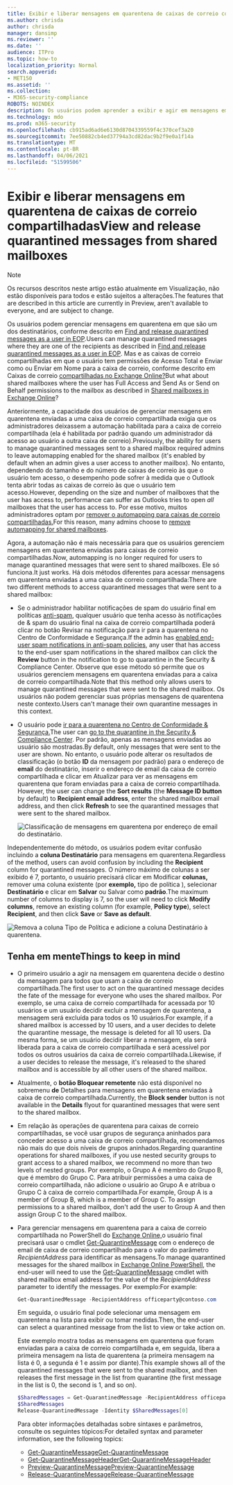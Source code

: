 ```yaml
---
title: Exibir e liberar mensagens em quarentena de caixas de correio compartilhadas
ms.author: chrisda
author: chrisda
manager: dansimp
ms.reviewer: ''
ms.date: ''
audience: ITPro
ms.topic: how-to
localization_priority: Normal
search.appverid:
- MET150
ms.assetid: ''
ms.collection:
- M365-security-compliance
ROBOTS: NOINDEX
description: Os usuários podem aprender a exibir e agir em mensagens em quarentena enviadas a caixas de correio compartilhadas às quais eles têm permissões.
ms.technology: mdo
ms.prod: m365-security
ms.openlocfilehash: cb915ad6ad6e6130d8704339559f4c370cef3a20
ms.sourcegitcommit: 7ee50882cb4ed37794a3cd82dac9b2f9e0a1f14a
ms.translationtype: MT
ms.contentlocale: pt-BR
ms.lasthandoff: 04/06/2021
ms.locfileid: "51599506"
---
```

# <a name="view-and-release-quarantined-messages-from-shared-mailboxes"></a><span data-ttu-id="4f8ff-103">Exibir e liberar mensagens em quarentena de caixas de correio compartilhadas</span><span class="sxs-lookup"><span data-stu-id="4f8ff-103">View and release quarantined messages from shared mailboxes</span></span>

> [!NOTE]
> <span data-ttu-id="4f8ff-104">Os recursos descritos neste artigo estão atualmente em Visualização, não estão disponíveis para todos e estão sujeitos a alterações.</span><span class="sxs-lookup"><span data-stu-id="4f8ff-104">The features that are described in this article are currently in Preview, aren't available to everyone, and are subject to change.</span></span>

<span data-ttu-id="4f8ff-105">Os usuários podem gerenciar mensagens em quarentena em que são um dos destinatários, conforme descrito em [Find and release quarantined messages as a user in EOP](find-and-release-quarantined-messages-as-a-user.md).</span><span class="sxs-lookup"><span data-stu-id="4f8ff-105">Users can manage quarantined messages where they are one of the recipients as described in [Find and release quarantined messages as a user in EOP](find-and-release-quarantined-messages-as-a-user.md).</span></span> <span data-ttu-id="4f8ff-106">Mas e as caixas de correio compartilhadas em que o usuário tem permissões de Acesso Total e Enviar como ou Enviar em Nome para a caixa de correio, conforme descrito em Caixas de correio [compartilhadas no Exchange Online?](/exchange/collaboration-exo/shared-mailboxes)</span><span class="sxs-lookup"><span data-stu-id="4f8ff-106">But what about shared mailboxes where the user has Full Access and Send As or Send on Behalf permissions to the mailbox as described in [Shared mailboxes in Exchange Online](/exchange/collaboration-exo/shared-mailboxes)?</span></span>

<span data-ttu-id="4f8ff-107">Anteriormente, a capacidade dos usuários de gerenciar mensagens em quarentena enviadas a uma caixa de correio compartilhada exigia que os administradores deixassem a automação habilitada para a caixa de correio compartilhada (ela é habilitada por padrão quando um administrador dá acesso ao usuário a outra caixa de correio).</span><span class="sxs-lookup"><span data-stu-id="4f8ff-107">Previously, the ability for users to manage quarantined messages sent to a shared mailbox required admins to leave automapping enabled for the shared mailbox (it's enabled by default when an admin gives a user access to another mailbox).</span></span> <span data-ttu-id="4f8ff-108">No entanto, dependendo do tamanho e do número de caixas de correio às  que o usuário tem acesso, o desempenho pode sofrer à medida que o Outlook tenta abrir todas as caixas de correio às que o usuário tem acesso.</span><span class="sxs-lookup"><span data-stu-id="4f8ff-108">However, depending on the size and number of mailboxes that the user has access to, performance can suffer as Outlooks tries to open *all* mailboxes that the user has access to.</span></span> <span data-ttu-id="4f8ff-109">Por esse motivo, muitos administradores optam por [remover o automapping para caixas de correio compartilhadas.](/outlook/troubleshoot/profiles-and-accounts/remove-automapping-for-shared-mailbox)</span><span class="sxs-lookup"><span data-stu-id="4f8ff-109">For this reason, many admins choose to [remove automapping for shared mailboxes](/outlook/troubleshoot/profiles-and-accounts/remove-automapping-for-shared-mailbox).</span></span>

<span data-ttu-id="4f8ff-110">Agora, a automação não é mais necessária para que os usuários gerenciem mensagens em quarentena enviadas para caixas de correio compartilhadas.</span><span class="sxs-lookup"><span data-stu-id="4f8ff-110">Now, automapping is no longer required for users to manage quarantined messages that were sent to shared mailboxes.</span></span> <span data-ttu-id="4f8ff-111">Ele só funciona.</span><span class="sxs-lookup"><span data-stu-id="4f8ff-111">It just works.</span></span> <span data-ttu-id="4f8ff-112">Há dois métodos diferentes para acessar mensagens em quarentena enviadas a uma caixa de correio compartilhada:</span><span class="sxs-lookup"><span data-stu-id="4f8ff-112">There are two different methods to access quarantined messages that were sent to a shared mailbox:</span></span>

- <span data-ttu-id="4f8ff-113">Se o administrador habilitar notificações de spam do usuário final em políticas [anti-spam](configure-your-spam-filter-policies.md#configure-end-user-spam-notifications), qualquer usuário que  tenha acesso às notificações de & spam do usuário final na caixa de correio compartilhada poderá clicar no botão Revisar na notificação para ir para a quarentena no Centro de Conformidade e Segurança.</span><span class="sxs-lookup"><span data-stu-id="4f8ff-113">If the admin has [enabled end-user spam notifications in anti-spam policies](configure-your-spam-filter-policies.md#configure-end-user-spam-notifications), any user that has access to the end-user spam notifications in the shared mailbox can click the **Review** button in the notification to go to quarantine in the Security & Compliance Center.</span></span> <span data-ttu-id="4f8ff-114">Observe que esse método só permite que os usuários gerenciem mensagens em quarentena enviadas para a caixa de correio compartilhada.</span><span class="sxs-lookup"><span data-stu-id="4f8ff-114">Note that this method only allows users to manage quarantined messages that were sent to the shared mailbox.</span></span> <span data-ttu-id="4f8ff-115">Os usuários não podem gerenciar suas próprias mensagens de quarentena neste contexto.</span><span class="sxs-lookup"><span data-stu-id="4f8ff-115">Users can't manage their own quarantine messages in this context.</span></span>

- <span data-ttu-id="4f8ff-116">O usuário pode [ir para a quarentena no Centro de Conformidade & Segurança.](find-and-release-quarantined-messages-as-a-user.md)</span><span class="sxs-lookup"><span data-stu-id="4f8ff-116">The user can [go to the quarantine in the Security & Compliance Center](find-and-release-quarantined-messages-as-a-user.md).</span></span> <span data-ttu-id="4f8ff-117">Por padrão, apenas as mensagens enviadas ao usuário são mostradas.</span><span class="sxs-lookup"><span data-stu-id="4f8ff-117">By default, only messages that were sent to the user are shown.</span></span> <span data-ttu-id="4f8ff-118">No entanto, o usuário pode alterar os resultados de classificação (o botão **ID** da mensagem  por padrão) para o endereço de **email** do destinatário, inserir o endereço de email da caixa de correio compartilhada e clicar em Atualizar para ver as mensagens em quarentena que foram enviadas para a caixa de correio compartilhada. </span><span class="sxs-lookup"><span data-stu-id="4f8ff-118">However, the user can change the **Sort results** (the **Message ID button** by default) to **Recipient email address**, enter the shared mailbox email address, and then click **Refresh** to see the quarantined messages that were sent to the shared mailbox.</span></span>

  ![Classificação de mensagens em quarentena por endereço de email do destinatário.](../../media/quarantine-sort-results-by-recipient-email-address.png)

<span data-ttu-id="4f8ff-120">Independentemente do método, os usuários podem evitar confusão incluindo a **coluna Destinatário** para mensagens em quarentena.</span><span class="sxs-lookup"><span data-stu-id="4f8ff-120">Regardless of the method, users can avoid confusion by including the **Recipient** column for quarantined messages.</span></span> <span data-ttu-id="4f8ff-121">O número máximo de colunas a ser exibido é 7, portanto, o usuário precisará clicar em Modificar **colunas,** remover uma coluna existente (por **exemplo,** tipo de política ), selecionar **Destinatário** e clicar em **Salvar** ou Salvar como **padrão**.</span><span class="sxs-lookup"><span data-stu-id="4f8ff-121">The maximum number of columns to display is 7, so the user will need to click **Modify columns**, remove an existing column (for example, **Policy type**), select **Recipient**, and then click **Save** or **Save as default**.</span></span>

  ![Remova a coluna Tipo de Política e adicione a coluna Destinatário à quarentena.](../../media/quarantine-add-recipient-column.png)

## <a name="things-to-keep-in-mind"></a><span data-ttu-id="4f8ff-123">Tenha em mente</span><span class="sxs-lookup"><span data-stu-id="4f8ff-123">Things to keep in mind</span></span>

- <span data-ttu-id="4f8ff-124">O primeiro usuário a agir na mensagem em quarentena decide o destino da mensagem para todos que usam a caixa de correio compartilhada.</span><span class="sxs-lookup"><span data-stu-id="4f8ff-124">The first user to act on the quarantined message decides the fate of the message for everyone who uses the shared mailbox.</span></span> <span data-ttu-id="4f8ff-125">Por exemplo, se uma caixa de correio compartilhada for acessada por 10 usuários e um usuário decidir excluir a mensagem de quarentena, a mensagem será excluída para todos os 10 usuários.</span><span class="sxs-lookup"><span data-stu-id="4f8ff-125">For example, if a shared mailbox is accessed by 10 users, and a user decides to delete the quarantine message, the message is deleted for all 10 users.</span></span> <span data-ttu-id="4f8ff-126">Da mesma forma, se um usuário decidir liberar a mensagem, ela será liberada para a caixa de correio compartilhada e será acessível por todos os outros usuários da caixa de correio compartilhada.</span><span class="sxs-lookup"><span data-stu-id="4f8ff-126">Likewise, if a user decides to release the message, it's released to the shared mailbox and is accessible by all other users of the shared mailbox.</span></span>

- <span data-ttu-id="4f8ff-127">Atualmente, o **botão Bloquear remetente** não está disponível no sobremenu **de** Detalhes para mensagens em quarentena enviadas à caixa de correio compartilhada.</span><span class="sxs-lookup"><span data-stu-id="4f8ff-127">Currently, the **Block sender** button is not available in the **Details** flyout for quarantined messages that were sent to the shared mailbox.</span></span>

- <span data-ttu-id="4f8ff-128">Em relação às operações de quarentena para caixas de correio compartilhadas, se você usar grupos de segurança aninhados para conceder acesso a uma caixa de correio compartilhada, recomendamos não mais do que dois níveis de grupos aninhados.</span><span class="sxs-lookup"><span data-stu-id="4f8ff-128">Regarding quarantine operations for shared mailboxes, if you use nested security groups to grant access to a shared mailbox, we recommend no more than two levels of nested groups.</span></span> <span data-ttu-id="4f8ff-129">Por exemplo, o Grupo A é membro do Grupo B, que é membro do Grupo C. Para atribuir permissões a uma caixa de correio compartilhada, não adicione o usuário ao Grupo A e atribua o Grupo C à caixa de correio compartilhada.</span><span class="sxs-lookup"><span data-stu-id="4f8ff-129">For example, Group A is a member of Group B, which is a member of Group C. To assign permissions to a shared mailbox, don't add the user to Group A and then assign Group C to the shared mailbox.</span></span>  

- <span data-ttu-id="4f8ff-130">Para gerenciar mensagens em quarentena para a caixa de correio compartilhada no PowerShell do [Exchange Online,](/powershell/exchange/connect-to-exchange-online-powershell)o usuário final precisará usar o cmdlet [Get-QuarantineMessage](/powershell/module/exchange/get-quarantinemessage) com o endereço de email de caixa de correio compartilhado para o valor do parâmetro _RecipientAddress_ para identificar as mensagens.</span><span class="sxs-lookup"><span data-stu-id="4f8ff-130">To manage quarantined messages for the shared mailbox in [Exchange Online PowerShell](/powershell/exchange/connect-to-exchange-online-powershell), the end-user will need to use the [Get-QuarantineMessage](/powershell/module/exchange/get-quarantinemessage) cmdlet with shared mailbox email address for the value of the _RecipientAddress_ parameter to identify the messages.</span></span> <span data-ttu-id="4f8ff-131">Por exemplo:</span><span class="sxs-lookup"><span data-stu-id="4f8ff-131">For example:</span></span>

  ```powershell
  Get-QuarantinedMessage -RecipientAddress officeparty@contoso.com
  ```

  <span data-ttu-id="4f8ff-132">Em seguida, o usuário final pode selecionar uma mensagem em quarentena na lista para exibir ou tomar medidas.</span><span class="sxs-lookup"><span data-stu-id="4f8ff-132">Then, the end-user can select a quarantined message from the list to view or take action on.</span></span>

  <span data-ttu-id="4f8ff-133">Este exemplo mostra todas as mensagens em quarentena que foram enviadas para a caixa de correio compartilhada e, em seguida, libera a primeira mensagem na lista de quarentena (a primeira mensagem na lista é 0, a segunda é 1 e assim por diante).</span><span class="sxs-lookup"><span data-stu-id="4f8ff-133">This example shows all of the quarantined messages that were sent to the shared mailbox, and then releases the first message in the list from quarantine (the first message in the list is 0, the second is 1, and so on).</span></span>

  ```powershell
  $SharedMessages = Get-QuarantinedMessage -RecipientAddress officeparty@contoso.com | select -ExpandProperty Identity
  $SharedMessages
  Release-QuarantinedMessage -Identity $SharedMessages[0]
  ```

  <span data-ttu-id="4f8ff-134">Para obter informações detalhadas sobre sintaxes e parâmetros, consulte os seguintes tópicos:</span><span class="sxs-lookup"><span data-stu-id="4f8ff-134">For detailed syntax and parameter information, see the following topics:</span></span>

  - [<span data-ttu-id="4f8ff-135">Get-QuarantineMessage</span><span class="sxs-lookup"><span data-stu-id="4f8ff-135">Get-QuarantineMessage</span></span>](/powershell/module/exchange/get-quarantinemessage)
  - [<span data-ttu-id="4f8ff-136">Get-QuarantineMessageHeader</span><span class="sxs-lookup"><span data-stu-id="4f8ff-136">Get-QuarantineMessageHeader</span></span>](/powershell/module/exchange/get-quarantinemessageheader)
  - [<span data-ttu-id="4f8ff-137">Preview-QuarantineMessage</span><span class="sxs-lookup"><span data-stu-id="4f8ff-137">Preview-QuarantineMessage</span></span>](/powershell/module/exchange/preview-quarantinemessage)
  - [<span data-ttu-id="4f8ff-138">Release-QuarantineMessage</span><span class="sxs-lookup"><span data-stu-id="4f8ff-138">Release-QuarantineMessage</span></span>](/powershell/module/exchange/release-quarantinemessage)
